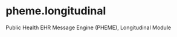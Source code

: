 pheme.longitudinal
==================

Public Health EHR Message Engine (PHEME), Longitudinal Module
